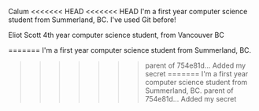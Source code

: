 Calum
<<<<<<< HEAD
<<<<<<< HEAD
I'm a first year computer science student from Summerland, BC.
I've used Git before!

Eliot Scott
4th year computer science student, from Vancouver BC

=======
I'm a first year computer science student from Summerland, BC.
>>>>>>> parent of 754e81d... Added my secret
=======
I'm a first year computer science student from Summerland, BC.
>>>>>>> parent of 754e81d... Added my secret
